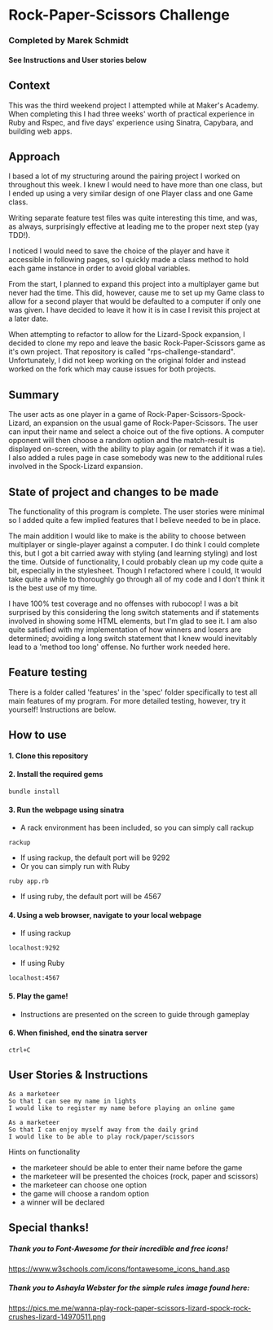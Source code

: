 # Rock-Paper-Scissors Challenge

### Completed by Marek Schmidt
#### See Instructions and User stories below

## Context
This was the third weekend project I attempted while at Maker's Academy. When completing this I had three weeks' worth of practical experience in Ruby and Rspec, and five days' experience using Sinatra, Capybara, and building web apps.

## Approach
I based a lot of my structuring around the pairing project I worked on throughout this week. I knew I would need to have more than one class, but I ended up using a very similar design of one Player class and one Game class.  

Writing separate feature test files was quite interesting this time, and was, as always, surprisingly effective at leading me to the proper next step (yay TDD!).  

I noticed I would need to save the choice of the player and have it accessible in following pages, so I quickly made a class method to hold each game instance in order to avoid global variables.  

From the start, I planned to expand this project into a multiplayer game but never had the time. This did, however, cause me to set up my Game class to allow for a second player that would be defaulted to a computer if only one was given. I have decided to leave it how it is in case I revisit this project at a later date.  

When attempting to refactor to allow for the Lizard-Spock expansion, I decided to clone my repo and leave the basic Rock-Paper-Scissors game as it's own project. That repository is called "rps-challenge-standard". Unfortunately, I did not keep working on the original folder and instead worked on the fork which may cause issues for both projects.

## Summary
The user acts as one player in a game of Rock-Paper-Scissors-Spock-Lizard, an expansion on the usual game of Rock-Paper-Scissors. The user can input their name and select a choice out of the five options. A computer opponent will then choose a random option and the match-result is displayed on-screen, with the ability to play again (or rematch if it was a tie). I also added a rules page in case somebody was new to the additional rules involved in the Spock-Lizard expansion.

## State of project and changes to be made
The functionality of this program is complete. The user stories were minimal so I added quite a few implied features that I believe needed to be in place.

The main addition I would like to make is the ability to choose between multiplayer or single-player against a computer. I do think I could complete this, but I got a bit carried away with styling (and learning styling) and lost the time. Outside of functionality, I could probably clean up my code quite a bit, especially in the stylesheet. Though I refactored where I could, It would take quite a while to thoroughly go through all of my code and I don't think it is the best use of my time.

I have 100% test coverage and no offenses with rubocop! I was a bit surprised by this considering the long switch statements and if statements involved in showing some HTML elements, but I'm glad to see it. I am also quite satisfied with my implementation of how winners and losers are determined; avoiding a long switch statement that I knew would inevitably lead to a 'method too long' offense. No further work needed here.

## Feature testing
There is a folder called 'features' in the 'spec' folder specifically to test all main features of my program. For more detailed testing, however, try it yourself! Instructions are below.

## How to use

#### 1. Clone this repository

#### 2. Install the required gems
```
bundle install
```

#### 3. Run the webpage using sinatra
  * A rack environment has been included, so you can simply call rackup
  ```
  rackup
  ```
  * If using rackup, the default port will be 9292
  * Or you can simply run with Ruby
  ```
  ruby app.rb
  ```
  * If using ruby, the default port will be 4567

#### 4. Using a web browser, navigate to your local webpage
  * If using rackup
  ```
  localhost:9292
  ```
  * If using Ruby
  ```
  localhost:4567
  ```

#### 5. Play the game!
  * Instructions are presented on the screen to guide through gameplay

#### 6. When finished, end the sinatra server
  ```
  ctrl+C
  ```

## User Stories & Instructions
```
As a marketeer
So that I can see my name in lights
I would like to register my name before playing an online game

As a marketeer
So that I can enjoy myself away from the daily grind
I would like to be able to play rock/paper/scissors
```

Hints on functionality

- the marketeer should be able to enter their name before the game
- the marketeer will be presented the choices (rock, paper and scissors)
- the marketeer can choose one option
- the game will choose a random option
- a winner will be declared

## Special thanks!

##### Thank you to Font-Awesome for their incredible and free icons!
https://www.w3schools.com/icons/fontawesome_icons_hand.asp

##### Thank you to Ashayla Webster for the simple rules image found here:
https://pics.me.me/wanna-play-rock-paper-scissors-lizard-spock-rock-crushes-lizard-14970511.png
